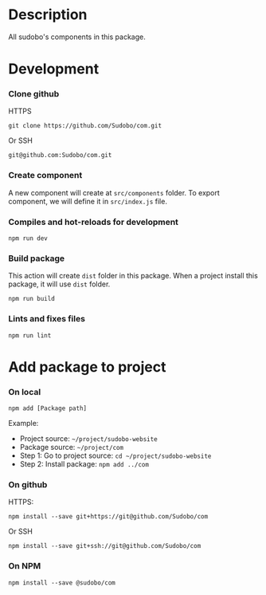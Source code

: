 # Description
All sudobo's components in this package.


# Development
### Clone github
HTTPS
```
git clone https://github.com/Sudobo/com.git
```
Or SSH
```
git@github.com:Sudobo/com.git
```

### Create component
A new component will create at `src/components` folder.
To export component, we will define it in `src/index.js` file.

### Compiles and hot-reloads for development
```
npm run dev
```

### Build package
This action will create `dist` folder in this package. When a project install this package, it will use `dist` folder.

```
npm run build
```

### Lints and fixes files
```
npm run lint
```

# Add package to project
### On local
```
npm add [Package path]
```
Example:
- Project source: `~/project/sudobo-website`
- Package source: `~/project/com`
- Step 1: Go to project source: `cd ~/project/sudobo-website`
- Step 2: Install package: `npm add ../com`

### On github
HTTPS:
```
npm install --save git+https://git@github.com/Sudobo/com
```
Or SSH
```
npm install --save git+ssh://git@github.com/Sudobo/com
```

### On NPM
```
npm install --save @sudobo/com
```
